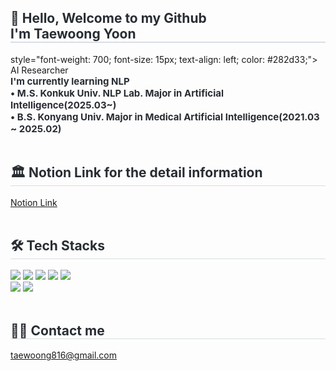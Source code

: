 <div style="text-align: left;"> 
    <h2 style="border-bottom: 1px solid #d8dee4; color: #282d33;"> 👋 Hello, Welcome to my Github 
        <div style="border-bottom: 1px solid #d8dee4; color: #282d33;"> I'm Taewoong Yoon </h2> 
    style="font-weight: 700; font-size: 15px; text-align: left; color: #282d33;"> AI Researcher </li> 
    <div style="font-weight: 700; font-size: 15px; text-align: left; color: #282d33;"> I'm currently learning NLP </div> 
    <div style="font-weight: 700; font-size: 15px; text-align: left; color: #282d33;">• M.S. Konkuk Univ. NLP Lab. Major in Artificial Intelligence(2025.03~) </li> </div>
    <div style="font-weight: 700; font-size: 15px; text-align: left; color: #282d33;">• B.S. Konyang Univ. Major in Medical Artificial Intelligence(2021.03 ~ 2025.02) </li> </div>
</div>
<br> 
    <div style="text-align: left;">  
        <h2 style="border-bottom: 1px solid #d8dee4; color: #282d33;"> 🏛️ Notion Link for the detail information </h2> 
        <a href="https://decorous-crawdad-e1a.notion.site/TaeWoong-2695c4784dab40f7b21301e304dbba97?pvs=4"> Notion Link </a>
    </div> 
<br>
<div style="text-align: left;">
    <h2 style="border-bottom: 1px solid #d8dee4; color: #282d33;"> 🛠️ Tech Stacks </h2>
    <div style="margin: 0; text-align: left;"> 
        <img src="https://img.shields.io/badge/Python-3776AB?style=flat&logo=Python&logoColor=white">
        <img src="https://img.shields.io/badge/PyTorch-EE4C2C?style=flat&logo=PyTorch&logoColor=white">
        <img src="https://img.shields.io/badge/Tensorflow-FF6F00?style=flat&logo=Tensorflow&logoColor=white">
        <img src="https://img.shields.io/badge/Keras-D00000?style=flat&logo=Keras&logoColor=white">
        <img src="https://img.shields.io/badge/MySQL-4479A1?style=flat&logo=MySQL&logoColor=white">
        <br/>
        <img src="https://img.shields.io/badge/Github-181717?style=flat&logo=Github&logoColor=white">
        <img src="https://img.shields.io/badge/Notion-000000?style=flat&logo=Notion&logoColor=white">
    </div>
</div>
<br> 
    <div style="text-align: left;">  
        <h2 style="border-bottom: 1px solid #d8dee4; color: #282d33;"> 🧑‍💻 Contact me </h2> 
        <a href=mailto:taewoong816@gmail.com> taewoong816@gmail.com </a>
    </div> 
<br>
</div>
